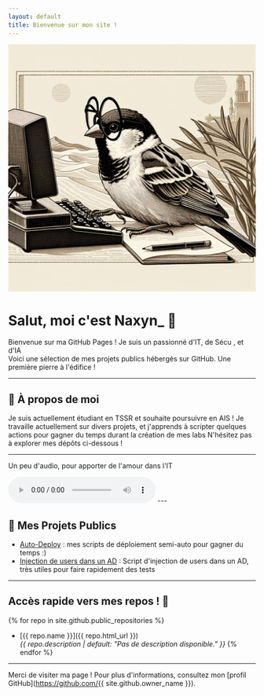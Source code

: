 ```yaml
---
layout: default
title: Bienvenue sur mon site !
---
```

![Passero](files/birdy.png)

# Salut, moi c'est Naxyn_ 👋

Bienvenue sur ma GitHub Pages ! Je suis un passionné d'IT, de Sécu , et d'IA   
Voici une sélection de mes projets publics hébergés sur GitHub. Une première pierre à l'édifice !

---

## 🌟 À propos de moi

Je suis actuellement étudiant en TSSR et souhaite poursuivre en AIS ! 
Je travaille actuellement sur divers projets, et j'apprends à scripter quelques actions pour gagner du temps durant la création de mes labs
N'hésitez pas à explorer mes dépôts ci-dessous !

---
Un peu d'audio, pour apporter de l'amour dans l'IT

<audio controls>
  <source src="files/premier-ecran.mp3" type="audio/mpeg">
  Votre navigateur ne supporte pas la lecture audio.
</audio>
---

## 🚀 Mes Projets Publics 

- [Auto-Deploy](https://github.com/Naxyrius/auto_deploy) : mes scripts de déploiement semi-auto pour gagner du temps :)
- [Injection de users dans un AD](https://github.com/Naxyrius/user_injector_ad) : Script d'injection de users dans un AD, très utiles pour faire rapidement des tests


---

## Accès rapide vers mes repos ! 🐥

{% for repo in site.github.public_repositories %}
- [{{ repo.name }}]({{ repo.html_url }})  
  *{{ repo.description | default: "Pas de description disponible." }}*
{% endfor %}

---

Merci de visiter ma page ! Pour plus d'informations, consultez mon [profil GitHub](https://github.com/{{ site.github.owner_name }}).
